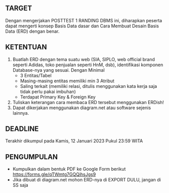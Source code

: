 ## TARGET ##
Dengan mengerjakan POSTTEST 1 RANDING DBMS ini, diharapkan peserta dapat mengerti konsep Basis Data dasar dan Cara Membuat Desain Basis Data (ERD) dengan benar.
## KETENTUAN ##
1.  Buatlah ERD dengan tema suatu web (SIA, SIPLO, web official brand seperti Adidas, toko penjualan seperti HnM, dsb), identifikasi komponen Database-nya yang sesuai. Dengan Minimal
    - 3 Entitas/Tabel
    - Masing-masing entitas memiliki min 3 Atribut
    - Saling terkait (memiliki relasi, ditulis menggunakan kata kerja saja tidak perlu pakai imbuhan)
    - Terdapat Primary Key & Foreign Key
2.  Tuliskan keterangan cara membaca ERD tersebut menggunakan ERDish!
3.  Dapat dikerjakan menggunakan diagram.net atau software sejenis lainnya.
## DEADLINE ##
Terakhir dikumpul pada Kamis, 12 Januari 2023 Pukul 23:59 WITA
## PENGUMPULAN ##
* Kumpulkan dalam bentuk PDF ke Google Form berikut https://forms.gle/qTWmtg7GQQihsJgs9
* Jika dibuat di diagram.net mohon ERD-nya di EXPORT DULU, jangan di SS saja
